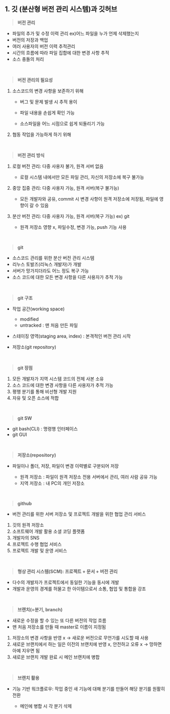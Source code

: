 ## 1. 깃 (분산형 버전 관리 시스템)과 깃허브

>**버전 관리**
- 파일의 추가 및 수정 이력 관리 ex)어느 파일을 누가 언제 삭제했는지
- 버전의 저장과 백업
- 여러 사용자의 버전 이력 추적관리
- 시간의 흐름에 따라 파일 집합에 대한 변경 사항 추적
- 소스 충돌의 처리
<br>

>**버전 관리의 필요성**
1. 소스코드의 변경 사항을 보존하기 위해 
     
     + 버그 및 문제 발생 시 추적 용이
     
     + 파일 내용을 손쉽게 확인 가능
     
     + 소스파일을 어느 시점으로 쉽게 되돌리기 가능
     
2. 협동 작업을 가능하게 하기 위해
<br>

>**버전 관리 방식**
1. 로컬 버전 관리:  다중 사용자 불가, 원격 서버 없음  
  
     - 로컬 시스템 내에서만 모든 파일 관리, 자신의 저장소에 복구 불가능
     
     
2. 중앙 집중 관리:  다중 사용자 가능, 원격 서버(복구 불가능)  

     - 모든 개발자와 공유, commit 시 변경 사항이 원격 저장소에 저장됨, 파일에 영향이 갈 수 있음

3. 분산 버전 관리:  다중 사용자 가능, 원격 서버(복구 가능) ex) git  

     - 원격 저장소 영향 x, 파일수정, 변경 가능, push 기능 사용

<br>

> **git**
- 소스코드 관리를 위한 분산 버전 관리 시스템
- 리누스 토발즈(리눅스 개발자)가 개발
- 서버가 망가지더라도 어느 정도 복구 가능 
- 소스 코드에 대한 모든 변경 사항을 다른 사용자가 추적 가능
  
<br>

>**git 구조**

- 작업 공간(working space)

     - modified 
     - untracked : 맨 처음 만든 파일
     
- 스테이징 영역(staging area, index) : 본격적인 버전 관리 시작
- 저장소(git repository)

<br>

> **git 장점**
1. 모든 개발자가 지역 시스템 코드의 전체 사본 소유
2. 소스 코드에 대한 변경 사항을 다른 사용자가 추적 가능
3. 평행 분기를 통해 비선형 개발 지원
4. 자유 및 오픈 소스에 적합

<br>

> **git SW**
- git bash(CLI) : 명령행 인터페이스
- git GUI

<br>

> **저장소(repository)**
- 파일이나 폴더, 저장, 파일이 변경 이력별로 구분되어 저장

     - 원격 저장소 : 파일이 원격 저장소 전용 서버에서 관리, 여러 사람 공유 가능
     - 지역 저장소 : 내 PC의 개인 저장소 

<br>

>**github**

- 버전 관리를 위한 서버 저장소 및 프로젝트 개발을 위한 협업 관리 서비스

1. 깃의 원격 저장소
2. 소프트웨어 개발 활용 소셜 코딩 플랫폼
3. 개발자의 SNS     
4. 프로젝트 수행 협업 서비스     
5. 프로젝트 개발 및 운영 서비스
<br>

>**형상 관리 시스템(SCM): 프로젝트 + 문서 + 버전 관리**

- 다수의 개발자가 프로젝트에서 동일한 기능을 동시에 개발 
- 개발과 운영의 경계를 허물고 한 아이템으로서 소통, 협업 및 통합을 강조
<br>

>**브랜치(=분기, branch)**

- 새로운 수정을 할 수 있는 또 다른 버전의 작업 흐름
- 맨 처음 저장소를 만들 때 master로 이름이 지정됨
1. 저장소의 변경 사항을 반영 x -> 새로운 버전으로 무언가를 시도할 때 사용
2. 새로운 브랜치에서 하는 일은 이전의 브랜치에 반영 x, 안전하고 오류 x -> 망하면 아예 지우면 됨
3. 새로운 브랜치 개발 완료 시 메인 브랜치에 병합

<br>

> **브랜치 활용**

- 기능 기반 워크플로우: 작업 중인 새 기능에 대해 분기를 만들어 해당 분기를 원활히 전환 

     - 메인에 병합 시 각 분기 삭제 
